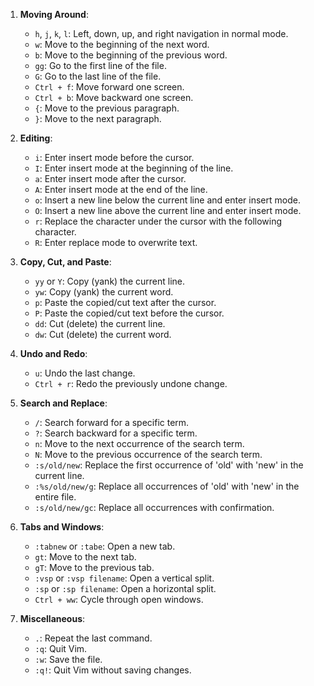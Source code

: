 

1. **Moving Around**:
   - `h`, `j`, `k`, `l`: Left, down, up, and right navigation in normal mode.
   - `w`: Move to the beginning of the next word.
   - `b`: Move to the beginning of the previous word.
   - `gg`: Go to the first line of the file.
   - `G`: Go to the last line of the file.
   - `Ctrl + f`: Move forward one screen.
   - `Ctrl + b`: Move backward one screen.
   - `{`: Move to the previous paragraph.
   - `}`: Move to the next paragraph.

2. **Editing**:
   - `i`: Enter insert mode before the cursor.
   - `I`: Enter insert mode at the beginning of the line.
   - `a`: Enter insert mode after the cursor.
   - `A`: Enter insert mode at the end of the line.
   - `o`: Insert a new line below the current line and enter insert mode.
   - `O`: Insert a new line above the current line and enter insert mode.
   - `r`: Replace the character under the cursor with the following character.
   - `R`: Enter replace mode to overwrite text.

3. **Copy, Cut, and Paste**:
   - `yy` or `Y`: Copy (yank) the current line.
   - `yw`: Copy (yank) the current word.
   - `p`: Paste the copied/cut text after the cursor.
   - `P`: Paste the copied/cut text before the cursor.
   - `dd`: Cut (delete) the current line.
   - `dw`: Cut (delete) the current word.

4. **Undo and Redo**:
   - `u`: Undo the last change.
   - `Ctrl + r`: Redo the previously undone change.

5. **Search and Replace**:
   - `/`: Search forward for a specific term.
   - `?`: Search backward for a specific term.
   - `n`: Move to the next occurrence of the search term.
   - `N`: Move to the previous occurrence of the search term.
   - `:s/old/new`: Replace the first occurrence of 'old' with 'new' in the current line.
   - `:%s/old/new/g`: Replace all occurrences of 'old' with 'new' in the entire file.
   - `:s/old/new/gc`: Replace all occurrences with confirmation.

6. **Tabs and Windows**:
   - `:tabnew` or `:tabe`: Open a new tab.
   - `gt`: Move to the next tab.
   - `gT`: Move to the previous tab.
   - `:vsp` or `:vsp filename`: Open a vertical split.
   - `:sp` or `:sp filename`: Open a horizontal split.
   - `Ctrl + ww`: Cycle through open windows.

7. **Miscellaneous**:
   - `.`: Repeat the last command.
   - `:q`: Quit Vim.
   - `:w`: Save the file.
   - `:q!`: Quit Vim without saving changes.
